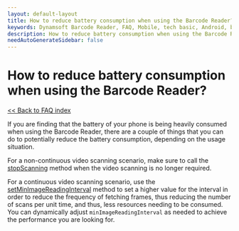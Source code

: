 ```yaml
---
layout: default-layout
title: How to reduce battery consumption when using the Barcode Reader? 
keywords: Dynamsoft Barcode Reader, FAQ, Mobile, tech basic, Android, battery, consumption
description: How to reduce battery consumption when using the Barcode Reader? 
needAutoGenerateSidebar: false
---
```


# How to reduce battery consumption when using the Barcode Reader?

[<< Back to FAQ index](index.md)

If you are finding that the battery of your phone is being heavily consumed when using the Barcode Reader, there are a couple of things that you can do to potentially reduce the battery consumption, depending on the usage situation.

For a non-continuous video scanning scenario, make sure to call the [stopScanning](../api-reference/primary-video.md#stopscanning) method when the video scanning is no longer required.

For a continuous video scanning scenario, use the [setMinImageReadingInterval](../api-reference/primary-video.md#setminimagereadinginterval) method to set a higher value for the interval in order to reduce the frequency of fetching frames, thus reducing the number of scans per unit time, and thus, less resources needing to be consumed. You can dynamically adjust `minImageReadingInterval` as needed to achieve the performance you are looking for.

